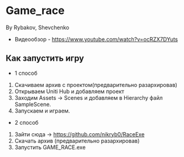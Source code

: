 # Game_race
By Rybakov, Shevchenko

+ Видеообзор - https://www.youtube.com/watch?v=ocRZX7DYuts

## Как запустить игру
+ 1 способ
1. Скачиваем архив с проектом(предварительно разархировав)
2. Открываем Uniti Hub и добавляем проект
3. Заходим Assets -> Scenes и добавляем в Hierarchy файл SampleScene.
4. Запускаем и играем.
+ 2 способ
1. Зайти сюда -> https://github.com/nikryb0/RaceExe
2. Скачать архив (предварительно разархировав)
3. Запустить GAME_RACE.exe
